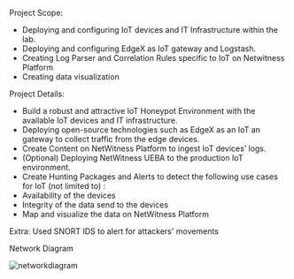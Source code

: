 Project Scope:
- Deploying and configuring IoT devices and IT Infrastructure within the lab. 
- Deploying and configuring EdgeX as IoT gateway and Logstash. 
- Creating Log Parser and Correlation Rules specific to IoT on Netwitness Platform 
- Creating data visualization

Project Details:
- Build a robust and attractive IoT Honeypot Environment with the available IoT devices and IT infrastructure. 
- Deploying open-source technologies such as EdgeX as an IoT an gateway to collect traffic from the edge devices. 
- Create Content on NetWitness Platform to ingest IoT devices’ logs. 
- (Optional) Deploying NetWitness UEBA to the production IoT environment. 
- Create Hunting Packages and Alerts to detect the following use cases for IoT (not limited to) : 
- Availability of the devices 
- Integrity of the data send to the devices 
- Map and visualize the data on NetWitness Platform

Extra:
Used SNORT IDS to alert for attackers' movements

Network Diagram


![networkdiagram](https://github.com/user-attachments/assets/1b530a16-75dc-4c0a-b79b-917c622cc183)
